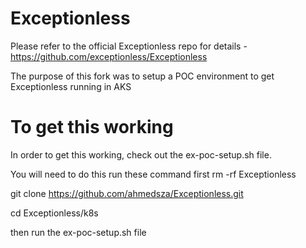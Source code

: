 # Exceptionless
Please refer to the official Exceptionless repo for details - https://github.com/exceptionless/Exceptionless

The purpose of this fork was to setup a POC environment to get Exceptionless running in AKS

# To get this working
In order to get this working, check out the ex-poc-setup.sh file. 

You will need to do this run these command first
rm -rf Exceptionless

git clone https://github.com/ahmedsza/Exceptionless.git 

cd Exceptionless/k8s

then run the ex-poc-setup.sh file